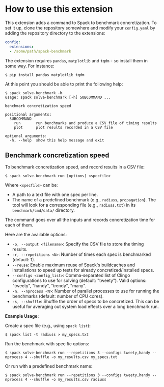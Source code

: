 # How to use this extension

This extension adds a command to Spack to benchmark concretization. To set it up, clone the repository somewhere
and modify your `config.yaml` by adding the repository directory to the extensions:
```yaml
config:
  extensions:
  - /some/path/spack-benchmark
```
The extension requires `pandas`, `matplotlib` and `tqdm` - so install them in some way. For instance:
```console
$ pip install pandas matplotlib tqdm
```
At this point you should be able to print the following help:
```console
$ spack solve-benchmark -h
usage: spack solve-benchmark [-h] SUBCOMMAND ...

benchmark concretization speed

positional arguments:
  SUBCOMMAND
    run       run benchmarks and produce a CSV file of timing results
    plot      plot results recorded in a CSV file

optional arguments:
  -h, --help  show this help message and exit
```

## Benchmark concretization speed

To benchmark concretization speed, and record results in a CSV file:
```console
$ spack solve-benchmark run [options] <specfile>
```
Where `<specfile>` can be:
* A path to a text file with one spec per line.
* The name of a predefined benchmark (e.g., `radiuss`, `propagation`). The tool will look for a corresponding file (e.g., `radiuss.txt`) in its `benchmark/cmd/data/` directory.

The command goes over all the inputs and records concretization time for each of them.

Here are the available options:
* `-o, --output <filename>`: Specify the CSV file to store the timing results.
* `-r, --repetitions <N>`: Number of times each spec is benchmarked (default: 1).
* `--reuse`: Enable maximum reuse of Spack's buildcaches and installations to speed up tests for already concretized/installed specs.
* `--configs <config_list>`: Comma-separated list of Clingo configurations to use for solving (default: "tweety"). Valid options: "tweety", "handy", "trendy", "many".
* `-n, --nprocess <N>`: Number of parallel processes to use for running the benchmarks (default: number of CPU cores).
* `-s, --shuffle`: Shuffle the order of specs to be concretized. This can be useful for averaging out system load effects over a long benchmark run.

**Example Usage:**

Create a spec file (e.g., using `spack list`):
```console
$ spack list -t radiuss > my_specs.txt
```
Run the benchmark with specific options:
```console
$ spack solve-benchmark run --repetitions 3 --configs tweety,handy --nprocess 4 --shuffle -o my_results.csv my_specs.txt
```
Or run with a predefined benchmark name:
```console
$ spack solve-benchmark run --repetitions 3 --configs tweety,handy --nprocess 4 --shuffle -o my_results.csv radiuss
```